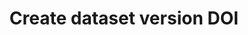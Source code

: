 ---
title: Create dataset version DOI
excerpt: >-
  Associate a DOI ([Digital Object Identifier](https://www.doi.org/)) with a
  version of a dataset.
api:
  file: data-world.json
  operationId: addVersionDoi
hidden: false
---